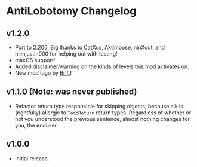 # AntiLobotomy Changelog
## v1.2.0
- Port to 2.206. Big thanks to CatXus, Aktimoose, ninXout, and hiimjustin000 for helping out with testing!
- macOS support!
- Added disclaimer/warning on the kinds of levels this mod activates on.
- New mod logo by [Brift](https://twitter.com/BriftXD)!
## v1.1.0 (Note: was never published)
- Refactor return type responsible for skipping objects, because alk is (rightfully) allergic to `TodoReturn` return types. Regardless of whether or not you understood the previous sentence, almost nothing changes for you, the enduser.
## v1.0.0
- Initial release.
